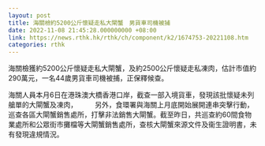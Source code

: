 ```yaml
---
layout: post
title: 海關檢約5200公斤懷疑走私大閘蟹　男貨車司機被捕
date: 2022-11-08 21:45:28.000000000 +08:00
link: https://news.rthk.hk/rthk/ch/component/k2/1674753-20221108.htm
categories: rthk
---
```


海關檢獲約5200公斤懷疑走私大閘蟹，及約2500公斤懷疑走私凍肉，估計市值約290萬元，一名44歲男貨車司機被捕，正保釋候查。

海關人員本月6日在港珠澳大橋香港口岸，截查一部入境貨車，發現該批懷疑未列艙單的大閘蟹及凍肉，
　　 
另外，食環署與海關上月底開始展開連串突擊行動，巡查各區大閘蟹銷售處所，打擊非法銷售大閘蟹。截至昨日，共巡查約60間食物業處所和公眾街巿攤檔等大閘蟹銷售處所，查核大閘蟹來源文件及衞生證明書，未有發現違規情況。
